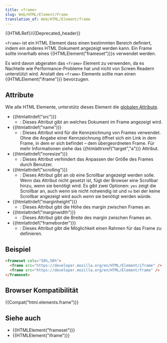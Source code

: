 ```yaml
---
title: <frame>
slug: Web/HTML/Element/Frame
translation_of: Web/HTML/Element/frame
---
```

{{HTMLRef}}{{Deprecated_header}}

`<frame>` ist ein HTML Element dass einen bestimmten Bereich definiert, indem ein anderes HTML Dokument angezeigt werden kann. Ein Frame sollte innerhalb eines {{HTMLElement("frameset")}}s verwendet werden.

Es wird davon abgeraten das `<frame>` Element zu verwenden, da es Nachteile wie Performance-Probleme hat und nicht von Screen Readern unterstützt wird. Anstatt des `<frame>` Elements sollte man einen {{HTMLElement("iframe")}} bevorzugen.

## Attribute

Wie alle HTML Elemente, unterstütz dieses Element die [globalen Attribute](/de/docs/HTML/Global_attributes).

- {{htmlattrdef("src")}}
  - : Dieses Attribut gibt an welches Dokument im Frame angezeigt wird.
- {{htmlattrdef("name")}}
  - : Dieses Attribut wird für die Kennzeichnung von Frames verwendet. Ohne die Angabe einer Kennzeichnung öffnet sich ein Link in dem Frame, in dem er sich befindet – dem übergeordneten Frame. Für mehr Informationen siehe das {{htmlattrxref("target","a")}} Attribut.
- {{htmlattrdef("noresize")}}
  - : Dieses Attribut verhindert das Anpassen der Größe des Frames durch Benutzer.
- {{htmlattrdef("scrolling")}}
  - : Dieses Attribut gibt an ob eine Scrollbar angezeigt werden solle. Wenn das Attribut nicht gesetzt ist, fügt der Browser eine Scrollbar hinzu, wenn sie benötigt wird. Es gibt zwei Optionen: `yes` zeigt die Scrollbar an, auch wenn sie nicht notwendig ist und `no` bei der keine Scrollbar angezeigt wird auch _wenn_ sie benötigt werden würde.
- {{htmlattrdef("marginheight")}}
  - : Dieses Attribut gibt die Höhe des margin zwischen Frames an.
- {{htmlattrdef("marginwidth")}}
  - : Dieses Attribut gibt die Breite des margin zwischen Frames an.
- {{htmlattrdef("frameborder")}}
  - : Dieses Attribut gibt die Möglichkeit einen Rahmen für das Frame zu definieren.

## Beispiel

```html
<frameset cols="50%,50%">
  <frame src="https://developer.mozilla.org/en/HTML/Element/iframe" />
  <frame src="https://developer.mozilla.org/en/HTML/Element/frame" />
</frameset>
```

## Browser Kompatibilität

{{Compat("html.elements.frame")}}

## Siehe auch

- {{HTMLElement("frameset")}}
- {{HTMLElement("iframe")}}
